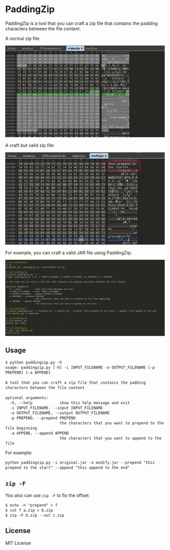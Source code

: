 # PaddingZip 

PaddingZip is a tool that you can craft a zip file that contains the padding characters between the file content.

A normal zip file:

![](2.png)

A craft but valid zip file:

![](3.png)

For example, you can craft a valid JAR file using PaddingZip:

![](1.png)

## Usage

```shell
$ python paddingzip.py -h
usage: paddingzip.py [-h] -i INPUT_FILENAME -o OUTPUT_FILENAME [-p PREPEND] [-a APPEND]

A tool that you can craft a zip file that contains the padding characters between the file content

optional arguments:
  -h, --help            show this help message and exit
  -i INPUT_FILENAME, --input INPUT_FILENAME
  -o OUTPUT_FILENAME, --output OUTPUT_FILENAME
  -p PREPEND, --prepend PREPEND
                        the characters that you want to prepend to the file beginning
  -a APPEND, --append APPEND
                        the characters that you want to append to the file

```

For example:

```shell
python paddingzip.py -i original.jar -o modify.jar --prepend "this prepend to the start" --append "this append to the end"
```

## `zip -F`

You also can use `zip -F` to fix the offset:

```shell
$ echo -n "prepend" > f
$ cat f a.zip > b.zip
$ zip -F b.zip --out c.zip
```

## License

MIT License
